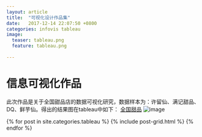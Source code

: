 ```yaml
---
layout: article
title:  "可视化设计作品集"
date:   2017-12-14 22:07:50 +0800
categories: infovis tableau
image:
  teaser: tableau.png
  feature: tableau.png
  
---
```


# 信息可视化作品
此次作品是关于全国甜品店的数据可视化研究，数据样本为：许留仙、满记甜品、DQ、鲜芋仙。得出的结果图在tableau中如下：
<a href="https://public.tableau.com/views/_18218/1_1?:embed=y&:display_count=yes&publish=yes">全国甜品</a>
![image](http://q3466141541.github.io/images/tableau.png)


<div class="tiles">
{% for post in site.categories.tableau %}
  {% include post-grid.html %}
{% endfor %}
</div><!-- /.tiles 把所有categories 有 tableau 的列出来-->

